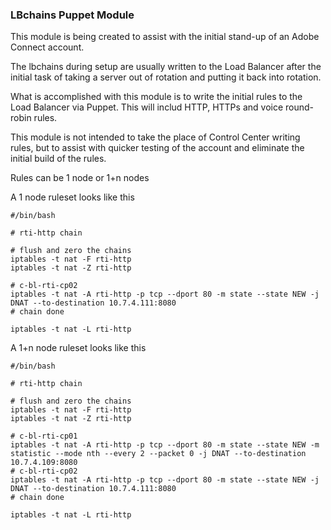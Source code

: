 ### LBchains Puppet Module ###

This module is being created to assist with the initial stand-up of an Adobe Connect account.

The lbchains during setup are usually written to the Load Balancer after the initial task of taking a server out of rotation and putting it back into rotation.

What is accomplished with this module is to write the initial rules to the Load Balancer via Puppet. This will includ HTTP, HTTPs and voice round-robin rules.

This module is not intended to take the place of Control Center writing rules, but to assist with quicker testing of the account and eliminate the initial build of the rules.

Rules can be 1 node or 1+n nodes 

A 1 node ruleset looks like this 

```
#/bin/bash

# rti-http chain

# flush and zero the chains
iptables -t nat -F rti-http
iptables -t nat -Z rti-http

# c-bl-rti-cp02
iptables -t nat -A rti-http -p tcp --dport 80 -m state --state NEW -j DNAT --to-destination 10.7.4.111:8080
# chain done

iptables -t nat -L rti-http
```


A 1+n node ruleset looks like this


```
#/bin/bash

# rti-http chain

# flush and zero the chains
iptables -t nat -F rti-http
iptables -t nat -Z rti-http

# c-bl-rti-cp01
iptables -t nat -A rti-http -p tcp --dport 80 -m state --state NEW -m statistic --mode nth --every 2 --packet 0 -j DNAT --to-destination 10.7.4.109:8080
# c-bl-rti-cp02
iptables -t nat -A rti-http -p tcp --dport 80 -m state --state NEW -j DNAT --to-destination 10.7.4.111:8080
# chain done

iptables -t nat -L rti-http
```
